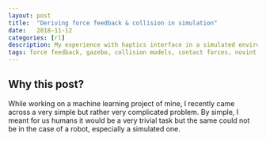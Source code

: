 ```yaml
---
layout: post
title:  "Deriving force feedback & collision in simulation"
date:   2018-11-12
categories: [rl]
description: My experience with haptics interface in a simulated environment.
tags: force feedback, gazebo, collision models, contact forces, novint falcon,
---
```

## Why this post?
While working on a machine learning project of mine, I recently came across a very simple but rather very complicated problem. By simple, I meant for us humans it would be a very trivial task but the same could not be in the case of a robot, especially a simulated one.  

